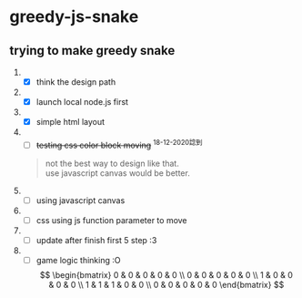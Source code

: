 # greedy-js-snake

## trying to make greedy snake
1. - [x] think the design path
2. - [x] launch local node.js first
3. - [x] simple html layout
4. - [ ] ~~testing css color block moving~~ <sup>18-12-2020諗到</sup>
    > not the best way to design like that.  
    > use javascript canvas would be better.  
4. - [ ] using javascript canvas
5. - [ ] css using js function parameter to move
6. - [ ] update after finish first 5 step :3
7. - [ ] game logic thinking :O  
$$ \begin{bmatrix} 0 & 0 & 0 & 0 & 0 \\ 0 & 0 & 0 & 0 & 0 \\ 1 & 0 & 0 & 0 & 0 \\ 1 & 1 & 1 & 0 & 0 \\ 0 & 0 & 0 & 0 & 0 \end{bmatrix} $$
